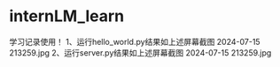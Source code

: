 # internLM_learn
学习记录使用！
1、运行hello_world.py结果如上述屏幕截图 2024-07-15 213259.jpg
2、运行server.py结果如上述屏幕截图 2024-07-15 213259.jpg
